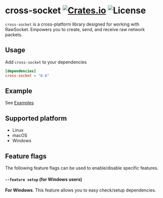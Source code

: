 [crates-badge]: https://img.shields.io/crates/v/cross-socket.svg
[crates-url]: https://crates.io/crates/cross-socket
[license-badge]: https://img.shields.io/crates/l/cross-socket.svg
[examples-url]: https://github.com/shellrow/cross-socket/tree/main/examples

# cross-socket [![Crates.io][crates-badge]][crates-url] ![License][license-badge]
`cross-socket` is a cross-platform library designed for working with RawSocket. 
Empowers you to create, send, and receive raw network packets.

## Usage
Add `cross-socket` to your dependencies  
```toml:Cargo.toml
[dependencies]
cross-socket = "0.6"
```

## Example
See [Examples][examples-url]

## Supported platform
- Linux
- macOS
- Windows

## Feature flags 
The following feature flags can be used to enable/disable specific features.
#### `--feature setup` (for Windows users)
**For Windows**. This feature allows you to easy check/setup dependencies.
